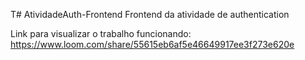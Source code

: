 T# AtividadeAuth-Frontend
Frontend da atividade de authentication



Link para visualizar o trabalho funcionando: https://www.loom.com/share/55615eb6af5e46649917ee3f273e620e
